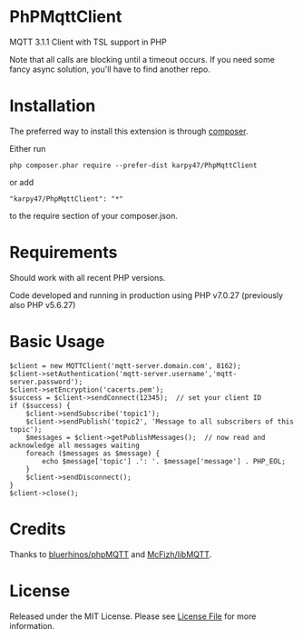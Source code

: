 # PhPMqttClient
MQTT 3.1.1 Client with TSL support in PHP

Note that all calls are blocking until a timeout occurs. If you need some fancy async solution, you'll have to find another repo. 

# Installation

The preferred way to install this extension is through [composer](http://getcomposer.org/download/).

Either run

    php composer.phar require --prefer-dist karpy47/PhpMqttClient

or add

    "karpy47/PhpMqttClient": "*"

to the require section of your composer.json.

# Requirements

Should work with all recent PHP versions.

Code developed and running in production using PHP v7.0.27 (previously also PHP v5.6.27)

# Basic Usage

    $client = new MQTTClient('mqtt-server.domain.com', 8162);
    $client->setAuthentication('mqtt-server.username','mqtt-server.password');
    $client->setEncryption('cacerts.pem');
    $success = $client->sendConnect(12345);  // set your client ID
    if ($success) {
        $client->sendSubscribe('topic1');
        $client->sendPublish('topic2', 'Message to all subscribers of this topic');
        $messages = $client->getPublishMessages();  // now read and acknowledge all messages waiting
        foreach ($messages as $message) {
            echo $message['topic'] .': '. $message['message'] . PHP_EOL;
        }
        $client->sendDisconnect();    
    }
    $client->close();
    
# Credits

Thanks to [bluerhinos/phpMQTT](https://github.com/bluerhinos/phpMQTT) and [McFizh/libMQTT](https://github.com/McFizh/libMQTT).

# License

Released under the MIT License. Please see [License File](LICENSE) for more information.
